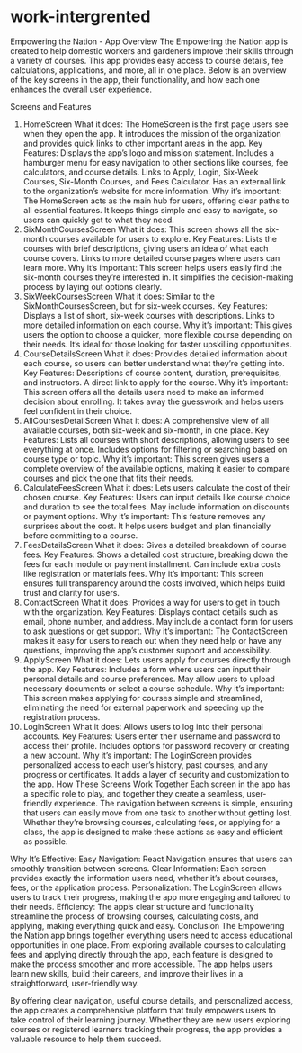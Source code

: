 # work-intergrented
Empowering the Nation - App
Overview
The Empowering the Nation app is created to help domestic workers and gardeners improve their skills through a variety of courses. This app provides easy access to course details, fee calculations, applications, and more, all in one place. Below is an overview of the key screens in the app, their functionality, and how each one enhances the overall user experience.

Screens and Features
1. HomeScreen
What it does: The HomeScreen is the first page users see when they open the app. It introduces the mission of the organization and provides quick links to other important areas in the app.
Key Features:
Displays the app’s logo and mission statement.
Includes a hamburger menu for easy navigation to other sections like courses, fee calculators, and course details.
Links to Apply, Login, Six-Week Courses, Six-Month Courses, and Fees Calculator.
Has an external link to the organization’s website for more information.
Why it’s important: The HomeScreen acts as the main hub for users, offering clear paths to all essential features. It keeps things simple and easy to navigate, so users can quickly get to what they need.
2. SixMonthCoursesScreen
What it does: This screen shows all the six-month courses available for users to explore.
Key Features:
Lists the courses with brief descriptions, giving users an idea of what each course covers.
Links to more detailed course pages where users can learn more.
Why it’s important: This screen helps users easily find the six-month courses they’re interested in. It simplifies the decision-making process by laying out options clearly.
3. SixWeekCoursesScreen
What it does: Similar to the SixMonthCoursesScreen, but for six-week courses.
Key Features:
Displays a list of short, six-week courses with descriptions.
Links to more detailed information on each course.
Why it’s important: This gives users the option to choose a quicker, more flexible course depending on their needs. It’s ideal for those looking for faster upskilling opportunities.
4. CourseDetailsScreen
What it does: Provides detailed information about each course, so users can better understand what they’re getting into.
Key Features:
Descriptions of course content, duration, prerequisites, and instructors.
A direct link to apply for the course.
Why it’s important: This screen offers all the details users need to make an informed decision about enrolling. It takes away the guesswork and helps users feel confident in their choice.
5. AllCoursesDetailScreen
What it does: A comprehensive view of all available courses, both six-week and six-month, in one place.
Key Features:
Lists all courses with short descriptions, allowing users to see everything at once.
Includes options for filtering or searching based on course type or topic.
Why it’s important: This screen gives users a complete overview of the available options, making it easier to compare courses and pick the one that fits their needs.
6. CalculateFeesScreen
What it does: Lets users calculate the cost of their chosen course.
Key Features:
Users can input details like course choice and duration to see the total fees.
May include information on discounts or payment options.
Why it’s important: This feature removes any surprises about the cost. It helps users budget and plan financially before committing to a course.
7. FeesDetailsScreen
What it does: Gives a detailed breakdown of course fees.
Key Features:
Shows a detailed cost structure, breaking down the fees for each module or payment installment.
Can include extra costs like registration or materials fees.
Why it’s important: This screen ensures full transparency around the costs involved, which helps build trust and clarity for users.
8. ContactScreen
What it does: Provides a way for users to get in touch with the organization.
Key Features:
Displays contact details such as email, phone number, and address.
May include a contact form for users to ask questions or get support.
Why it’s important: The ContactScreen makes it easy for users to reach out when they need help or have any questions, improving the app’s customer support and accessibility.
9. ApplyScreen
What it does: Lets users apply for courses directly through the app.
Key Features:
Includes a form where users can input their personal details and course preferences.
May allow users to upload necessary documents or select a course schedule.
Why it’s important: This screen makes applying for courses simple and streamlined, eliminating the need for external paperwork and speeding up the registration process.
10. LoginScreen
What it does: Allows users to log into their personal accounts.
Key Features:
Users enter their username and password to access their profile.
Includes options for password recovery or creating a new account.
Why it’s important: The LoginScreen provides personalized access to each user’s history, past courses, and any progress or certificates. It adds a layer of security and customization to the app.
How These Screens Work Together
Each screen in the app has a specific role to play, and together they create a seamless, user-friendly experience. The navigation between screens is simple, ensuring that users can easily move from one task to another without getting lost. Whether they’re browsing courses, calculating fees, or applying for a class, the app is designed to make these actions as easy and efficient as possible.

Why It’s Effective:
Easy Navigation: React Navigation ensures that users can smoothly transition between screens.
Clear Information: Each screen provides exactly the information users need, whether it’s about courses, fees, or the application process.
Personalization: The LoginScreen allows users to track their progress, making the app more engaging and tailored to their needs.
Efficiency: The app’s clear structure and functionality streamline the process of browsing courses, calculating costs, and applying, making everything quick and easy.
Conclusion
The Empowering the Nation app brings together everything users need to access educational opportunities in one place. From exploring available courses to calculating fees and applying directly through the app, each feature is designed to make the process smoother and more accessible. The app helps users learn new skills, build their careers, and improve their lives in a straightforward, user-friendly way.

By offering clear navigation, useful course details, and personalized access, the app creates a comprehensive platform that truly empowers users to take control of their learning journey. Whether they are new users exploring courses or registered learners tracking their progress, the app provides a valuable resource to help them succeed.
